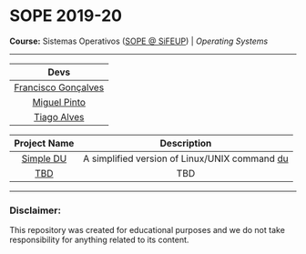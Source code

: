 # SOPE 2019-20

**Course:** Sistemas Operativos ([SOPE @ SiFEUP](https://sigarra.up.pt/feup/pt/ucurr_geral.ficha_uc_view?pv_ocorrencia_id=436440)) | _Operating Systems_

---

|      Devs    |
| :-------------------:  |
| [Francisco Gonçalves](https://github.com/kiko-g)|
| [Miguel Pinto](https://github.com/MiguelDelPinto)| 
| [Tiago Alves](https://github.com/tiago-falves)| 



| Project Name  | Description |
|:-------------:| :---------: |
|[Simple DU](https://github.com/kiko-g/feup-sope/projects/disk-space)|A simplified version of Linux/UNIX command [du](http://linuxcommand.org/lc3_man_pages/du1.html)|
|[TBD](https://github.com/kiko-g/feup-sope/projects/disk-space)      |      TBD              |


---

### **Disclaimer**:
This repository was created for educational purposes and we do not take responsibility for anything related to its content.
